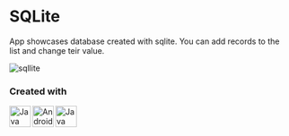 # SQLite
App showcases database created with sqlite. You can add records to the list and change teir value.

![sqllite](https://user-images.githubusercontent.com/88843916/129699472-40f4c21e-b8d2-4adb-876c-458d879db315.JPG)

### Created with
<img align="left" alt="Java" width="38px" src="https://logoeps.com/wp-content/uploads/2011/06/java-logo-vector.png" />
<img align="left" alt="AndroidStudio" width="38px" src="https://upload.wikimedia.org/wikipedia/commons/thumb/e/e3/Android_Studio_Icon_%282014-2019%29.svg/1200px-Android_Studio_Icon_%282014-2019%29.svg.png" />
<img align="left" alt="Java" width="38px" src="https://upload.wikimedia.org/wikipedia/commons/thumb/9/97/Sqlite-square-icon.svg/2048px-Sqlite-square-icon.svg.png" />
